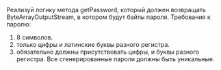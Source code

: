 Реализуй логику метода getPassword, который должен возвращать ByteArrayOutputStream, в котором будут байты пароля.
Требования к паролю:
1) 8 символов.
2) только цифры и латинские буквы разного регистра.
3) обязательно должны присутствовать цифры, и буквы разного регистра.
Все сгенерированные пароли должны быть уникальные.